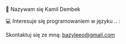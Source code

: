 :wave:	Nazywam się Kamil Dembek

:computer:	Interesuje się programowaniem w języku .. 
:

Skontaktuj się ze mną: bazyleeo@gmail.com


<!---
Bazyleo/Bazyleo is a ✨ special ✨ repository because its `README.md` (this file) appears on your GitHub profile.
You can click the Preview link to take a look at your changes.
--->
